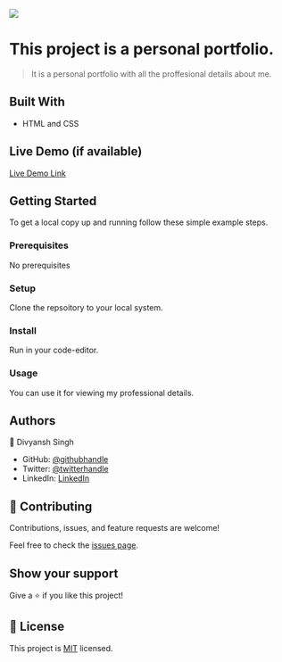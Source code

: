 ![](https://img.shields.io/badge/Microverse-blueviolet)

# This project is a personal portfolio.

> It is a personal portfolio with all the proffesional details about me.


## Built With

- HTML and CSS

## Live Demo (if available)

[Live Demo Link](https://livedemo.com)


## Getting Started




To get a local copy up and running follow these simple example steps.

### Prerequisites 
No prerequisites

### Setup
Clone the repsoitory to your local system.

### Install
Run in your code-editor.

### Usage
You can use it for viewing my professional details.







## Authors

👤 Divyansh Singh

- GitHub: [@githubhandle](https://github.com/divyanshthinks)
- Twitter: [@twitterhandle](https://twitter.com/Devilstheory1)
- LinkedIn: [LinkedIn](https://www.linkedin.com/in/divyansh-singh-a78709157/)



## 🤝 Contributing

Contributions, issues, and feature requests are welcome!

Feel free to check the [issues page](../../issues/).

## Show your support

Give a ⭐️ if you like this project!


## 📝 License

This project is [MIT](./MIT.md) licensed.

